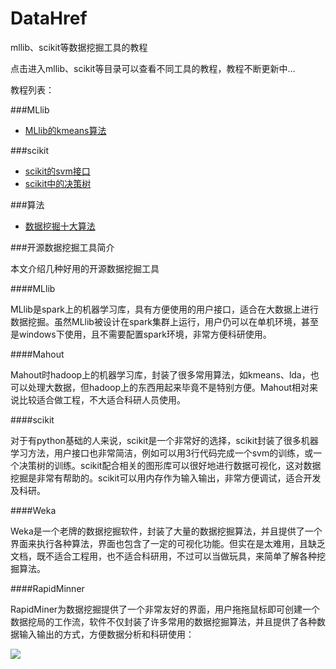 # DataHref
mllib、scikit等数据挖掘工具的教程

点击进入mllib、scikit等目录可以查看不同工具的教程，教程不断更新中...

教程列表：

###MLlib

+ [MLlib的kmeans算法](https://github.com/CrawlScript/DataHref/blob/master/mllib/kmeans.md)

###scikit

+ [scikit的svm接口](https://github.com/CrawlScript/DataHref/blob/master/scikit/svm.md)
+ [scikit中的决策树](https://github.com/CrawlScript/DataHref/blob/master/scikit/decision_tree.md)

###算法

+ [数据挖掘十大算法](https://github.com/CrawlScript/DataHref/blob/master/algorithm/top10.md)


###开源数据挖掘工具简介

本文介绍几种好用的开源数据挖掘工具


####MLlib

MLlib是spark上的机器学习库，具有方便使用的用户接口，适合在大数据上进行数据挖掘。虽然MLlib被设计在spark集群上运行，用户仍可以在单机环境，甚至是windows下使用，且不需要配置spark环境，非常方便科研使用。


####Mahout

Mahout时hadoop上的机器学习库，封装了很多常用算法，如kmeans、lda，也可以处理大数据，但hadoop上的东西用起来毕竟不是特别方便。Mahout相对来说比较适合做工程，不大适合科研人员使用。



####scikit


对于有python基础的人来说，scikit是一个非常好的选择，scikit封装了很多机器学习方法，用户接口也非常简洁，例如可以用3行代码完成一个svm的训练，或一个决策树的训练。scikit配合相关的图形库可以很好地进行数据可视化，这对数据挖掘是非常有帮助的。scikit可以用内存作为输入输出，非常方便调试，适合开发及科研。


####Weka

Weka是一个老牌的数据挖掘软件，封装了大量的数据挖掘算法，并且提供了一个界面来执行各种算法，界面也包含了一定的可视化功能。但实在是太难用，且缺乏文档，既不适合工程用，也不适合科研用，不过可以当做玩具，来简单了解各种挖掘算法。

####RapidMinner


RapidMiner为数据挖掘提供了一个非常友好的界面，用户拖拖鼠标即可创建一个数据挖局的工作流，软件不仅封装了许多常用的数据挖掘算法，并且提供了各种数据输入输出的方式，方便数据分析和科研使用：

![](https://rapidminer.com/wp-content/uploads/2013/11/drag1.png)







